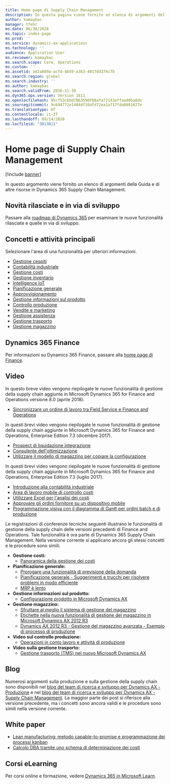 ```yaml
---
title: Home page di Supply Chain Management
description: In questa pagina viene fornito un elenco di argomenti della Guida e di altre risorse necessarie per le funzionalità di Supply Chain Management.
author: kamaybac
manager: tfehr
ms.date: 06/30/2020
ms.topic: index-page
ms.prod: ''
ms.service: dynamics-ax-applications
ms.technology: ''
audience: Application User
ms.reviewer: kamaybac
ms.search.scope: Core, Operations
ms.custom: ''
ms.assetid: ad2a889a-acfd-4b59-a3b3-4017dd374c7b
ms.search.region: global
ms.search.industry: ''
ms.author: kamaybac
ms.search.validFrom: 2016-11-30
ms.dyn365.ops.version: Version 1611
ms.openlocfilehash: 95cf53cbbd7863590f08afa72143effaa80ba8de
ms.sourcegitcommit: 9c694772e1484df10afd72ea1a717fda0861627e
ms.translationtype: HT
ms.contentlocale: it-IT
ms.lasthandoff: 09/14/2020
ms.locfileid: "3813811"
---
```

# <a name="supply-chain-management-home-page"></a>Home page di Supply Chain Management

[!include [banner](includes/banner.md)]

In questo argomento viene fornito un elenco di argomenti della Guida e di altre risorse in Dynamics 365 Supply Chain Management.

## <a name="whats-new-and-in-development"></a>Novità rilasciate e in via di sviluppo

Passare alla [roadmap di Dynamics 365](https://roadmap.dynamics.com/) per esaminare le nuove funzionalità rilasciate e quelle in via di sviluppo.

## <a name="core-concepts-and-tasks"></a>Concetti e attività principali

Selezionare l'area di una funzionalità per ulteriori informazioni.

- [Gestione cespiti](asset-management/index.md)
- [Contabilità industriale](../finance/cost-accounting/cost-accounting-home-page.md)
- [Gestione costi](cost-management/cost-management-home-page.md)  
- [Gestione inventario](inventory/inventory-home-page.md)
- [Intelligence IoT](iot/iot-intelligence-home-page.md)
- [Pianificazione generale](master-planning/master-planning-home-page.md)
- [Approvvigionamento](procurement/procurement-sourcing-overview.md)
- [Gestione informazioni sul prodotto](pim/product-information.md)
- [Controllo produzione](production-control/production-process-overview.md)
- [Vendite e marketing](sales-marketing/overview-sales-marketing.md)
- [Gestione assistenza](service-management/service-management-home-page.md)
- [Gestione trasporto](transportation/transportation-management-overview.md)
- [Gestione magazzino](warehousing/warehouse-configuration.md)

## <a name="dynamics-365-finance"></a>Dynamics 365 Finance

Per informazioni su Dynamics 365 Finance, passare alla [home page di Finance](../finance/index.md).

## <a name="videos"></a>Video

In questo breve video vengono riepilogate le nuove funzionalità di gestione della supply chain aggiunte in Microsoft Dynamics 365 for Finance and Operations versione 8.0 (aprile 2018).

- [Sincronizzare un ordine di lavoro tra Field Service e Finance and Operations](https://youtu.be/hAB4TDVMjxU)

In questi brevi video vengono riepilogate le nuove funzionalità di gestione della supply chain aggiunte in Microsoft Dynamics 365 for Finance and Operations, Enterprise Edition 7.3 (dicembre 2017).

- [Prospect di liquidazione integrazione](https://youtu.be/AVV9x5x-XCg) 
- [Consulente dell'ottimizzazione](https://www.youtube.com/watch?v=MRsAzgFCUSQ&t=4s)
- [Utilizzare il modello di magazzino per copiare la configurazione](https://www.youtube.com/watch?v=K2WIfFlqJYs&feature=youtu.be)

In questi brevi video vengono riepilogate le nuove funzionalità di gestione della supply chain aggiunte in Microsoft Dynamics 365 for Finance and Operations, Enterprise Edition 7.3 (luglio 2017).

- [Introduzione alla contabilità industriale](https://youtu.be/1pUDtJQZ8FU)
- [Area di lavoro mobile di controllo costi](https://youtu.be/imsuTg8rUVk)
- [Utilizzare Excel per l'analisi dei costi](https://youtu.be/-HKHYdClvx8)
- [Approvare gli ordini fornitore su un dispositivo mobile](https://youtu.be/gZ-gOlJe7H8)
- [Programmazione visiva con il diagramma di Gantt per ordini batch e di produzione](https://youtu.be/BtbuShkGj4I)

Le registrazioni di conferenze tecniche seguenti illustrano le funzionalità di gestione della supply chain delle versioni precedenti di Finance and Operations. Tale funzionalità è ora parte di Dynamics 365 Supply Chain Management. Nella versione corrente si applicano ancora gli stessi concetti e le procedure sono simili.

- **Gestione costi:**
  - [Panoramica della gestione dei costi](https://www.youtube.com/watch?v=vXzlC-mOBcg&feature=youtu.be)
- **Pianificazione generale:**
  - [Prorogare una funzionalità di previsione della domanda](https://www.youtube.com/watch?v=4OIKIXLiNjI&feature=youtu.be)
  - [Pianificazione generale - Suggerimenti e trucchi per risolvere problemi in modo efficiente](https://youtu.be/7v8BPmEs9Dg)
  - [MRP è lento](https://youtu.be/RLXybx20B5o)
- **Gestione informazioni sul prodotto:**
  - [Configurazione prodotto in Microsoft Dynamics AX](https://youtu.be/zotrj3SbCl4)
- **Gestione magazzino:**
  - [Sfruttare al meglio il sistema di gestione del magazzino](https://www.youtube.com/watch?v=--_didmZKHo&t=10s)
  - [Etichette nella nuova funzionalità di gestione del magazzino in Microsoft Dynamics AX 2012 R3](https://youtu.be/5w1MngVchBA)
  - [Dynamics AX 2012 R3 - Gestione del magazzino avanzata - Esempio di processo di produzione](https://www.youtube.com/embed/QUxXUrN-7n4)
- **Video sul controllo produzione:**
  - [Operazioni in conto lavoro e attività di produzione](https://youtu.be/y1jrd3A_k70)
- **Video sulla gestione trasporto:**
  - [Gestione trasporto (TMS) nel nuovo Microsoft Dynamics AX](https://youtu.be/jgmTgJIgEFQ)

## <a name="blogs"></a>Blog

Numerosi argomenti sulla produzione e sulla gestione della supply chain sono disponibili nel [blog del team di ricerca e sviluppo per Dynamics AX - Produzione](https://blogs.msdn.microsoft.com/axmfg/) e nel [blog del team di ricerca e sviluppo per Dynamics AX - Supply Chain Management](https://blogs.msdn.microsoft.com/dynamicsaxscm/). La maggior parte dei post si riferisce alla versione precedente, ma i concetti sono ancora validi e le procedure sono simili nella versione corrente.

## <a name="white-papers"></a>White paper

- [Lean manufacturing: metodo capable-to-promise e programmazione dei processi kanban](https://mbs.microsoft.com/customersource/northamerica/AX/learning/documentation/white-papers/leanmanufkanban365opt/)
- [Calcolo DBA tramite uno schema di determinazione dei costi](https://www.microsoft.com/download/details.aspx?id=101937/)

## <a name="elearning-courses"></a>Corsi eLearning

Per corsi online e formazione, vedere [Dynamics 365 in Microsoft Learn](https://docs.microsoft.com/learn/dynamics365/).
